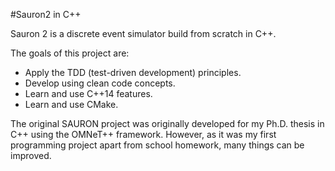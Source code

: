 #Sauron2 in C++

Sauron 2 is a discrete event simulator build from scratch in C++.

The goals of this project are:
* Apply the TDD (test-driven development) principles.
* Develop using clean code concepts.
* Learn and use C++14 features.
* Learn and use CMake.

The original SAURON project was originally developed for my Ph.D. thesis in C++ using the OMNeT++ framework.
However, as it was my first programming project apart from school homework, many things can be improved.
